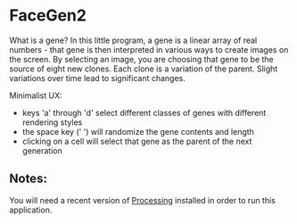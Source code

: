 FaceGen2
========

What is a gene? In this little program, a gene is a linear array of real numbers - that gene is then interpreted in various ways to create images on the screen. By selecting an image, you are choosing that gene to be the source of eight new clones. Each clone is a variation of the parent. Slight variations over time lead to significant changes.

Minimalist UX:

- keys 'a' through 'd' select different classes of genes with different rendering styles
- the space key (' ') will randomize the gene contents and length
- clicking on a cell will select that gene as the parent of the next generation

Notes:
------
You will need a recent version of [Processing](http://processing.org) installed in order to run this application.
